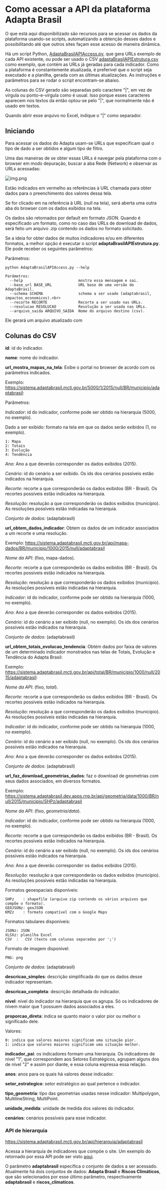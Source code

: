 # Como acessar a API da plataforma Adapta Brasil

O que está aqui disponibilizado são recursos para se acessar os dados da plataforma usando-se scripts, automatizando a obtenção desses dados e possibilitando até que outros sites façam esse acesso de maneira dinâmica.

Há um script Python, [AdaptaBrasilAPIAccess.py](AdaptaBrasilAPIAccess.py), que gera URLs exemplo de cada API existente, ou pode ser usado o CSV [adaptaBrasilAPIEstrutura.csv](adaptaBrasilAPIEstrutura.csv) como exemplo, que contém as URLs já geradas para cada indicador. Como a plataforma é constantemente atualizada, é preferível que o script seja executado e a planilha, gerada com as últimas atualizações. As instruções e parâmetros para se rodar o script encontram-se abaixo.

As colunas do CSV gerado são separadas pelo caractere "|", em vez de vírgula ou ponto-e-vírgula como é usual. Isso porque esses caracteres aparecem nos textos da então optou-se pelo "|", que normalmente não é usado em textos.

Quando abrir esse arquivo no Excel, indique o "|" como separador.

## Iniciando

Para acessar os dados do Adapta usam-se URLs que especificam qual o tipo de dado a ser obtidos e algum tipo de filtro.

Uma das maneiras de se obter essas URLs é navegar pela plataforma com o browser em modo depuração, buscar a aba Rede (Network) e observar as URLs acessadas:

![img.png](chrome_debug.png)

Estão indicados em vermelho as referências à URL chamada para obter dados para o preenchimento dos valores dessa tela.

Se for clicado em na referência à URL (null na tela), será aberta uma outra aba do browser com os dados exibidos na tela.

Os dados são retornados por default em formato JSON. Quando é especificado um formato, como no caso das URLs de download de dados, será feito um arquivo .zip contendo os dados no formato solicitado.

Se a ideia for obter dados de muitos indicadores e/ou em diferentes formatos, a melhor opção é executar o script **adaptaBrasilAPIEstrutura.py**. Ele pode receber os seguintes parâmetros:

Parâmetros:
```commandline
python AdaptaBrasilAPIAccess.py --help

Parâmetros:
  --help                         mostra essa mensagem e sai.
  --base_url BASE_URL            URL base de uma versão do AdaptaBrasil.
  --schema SCHEMA                schema a ser usado (adaptabrasil, impactos_economicos).<br>
  --recorte RECORTE              Recorte a ser usado nas URLs.
  --resolucao RESOLUCAO          Resolução a ser usada nas URLs.
  --arquivo_saida ARQUIVO_SAIDA  Nome do arquivo destino (csv).
```

Ele gerará um arquivo atualizado com 

## Colunas do CSV

**id**: id do ìndicador.
		  
**nome**: nome do indicador.

**url_mostra_mapas_na_tela**: Exibe o portal no browser de acordo com os parâmetros indicados.

Exemplo: https://sistema.adaptabrasil.mcti.gov.br/5000/1/2015/null/BR/municipio/adaptabrasil: 

Parâmetros:

_Indicador_: id do indicador, conforme pode ser obtido na hierarquia (5000, no exemplo).

Dado a ser exibido: formato na tela em que os dados serão exibidos (1, no exemplo). 

    1: Mapa
    2: Totais
    3: Evolução
    4: Tendência

_Ano_: Ano a que deverão corresponder os dados exibidos (2015).

_Cenário_: id do cenário a ser exibido. Os ids dos cenários possíveis estão indicados na hierarquia. 

_Recorte_: recorte a que corresponderão os dados exibidos (BR - Brasil). Os recortes possíveis estão indicados na hierarquia.

_Resolução_: resolução a que corresponderão os dados exibidos (municipio). As resoluções possíveis estão indicadas na hierarquia.

_Conjunto de dados_: (adaptabrasil)

**url_obtem_dados_indicador**: Obtem os dados de um indicador associados a um recorte e uma resolução.

Exemplo: https://sistema.adaptabrasil.mcti.gov.br/api/mapa-dados/BR/municipio/1000/2015/null/adaptabrasil

_Nome da API_: (fixo, mapa-dados).

_Recorte_: recorte a que corresponderão os dados exibidos (BR - Brasil). Os recortes possíveis estão indicados na hierarquia.

_Resolução_: resolução a que corresponderão os dados exibidos (municipio). As resoluções possíveis estão indicadas na hierarquia.

_Indicador_: id do indicador, conforme pode ser obtido na hierarquia (1000, no exemplo).

_Ano_: Ano a que deverão corresponder os dados exibidos (2015).

_Cenário_: id do cenário a ser exibido (null, no exemplo). Os ids dos cenários possíveis estão indicados na hierarquia. 

_Conjunto de dados_: (adaptabrasil)

**url_obtem_totais_evolucao_tendencia**: Obtém dados por faixa de valores de um determinado indicador monstrados nas telas de Totais, Evolução e Tendência do Adapta Brasil:

Exemplo: https://sistema.adaptabrasil.mcti.gov.br/api/total/BR/municipio/1000/null/2015/adaptabrasil: 

_Nome da API_: (fixo, _total_).

_Recorte_: recorte a que corresponderão os dados exibidos (BR - Brasil). Os recortes possíveis estão indicados na hierarquia.

_Resolução_: resolução a que corresponderão os dados exibidos (municipio). As resoluções possíveis estão indicadas na hierarquia.

_Indicador_: id do indicador, conforme pode ser obtido na hierarquia (1000, no exemplo).

_Cenário_: id do cenário a ser exibido (null, no exemplo). Os ids dos cenários possíveis estão indicados na hierarquia. 

_Ano_: Ano a que deverão corresponder os dados exibidos (2015).

_Conjunto de dados_: (adaptabrasil)

**url_faz_download_geometrias_dados**: faz o download de geometrias com seus dados associados, em diversos formatos.

Exemplo: https://sistema.adaptabrasil.dev.apps.rnp.br/api/geometria/data/1000/BR/null/2015/municipio/SHPz/adaptabrasil

_Nome da API_: (fixo, _geometria/data_).

_Indicador_: id do indicador, conforme pode ser obtido na hierarquia (1000, no exemplo).

_Recorte_: recorte a que corresponderão os dados exibidos (BR - Brasil). Os recortes possíveis estão indicados na hierarquia.

_Cenário_: id do cenário a ser exibido (null, no exemplo). Os ids dos cenários possíveis estão indicados na hierarquia. 

_Ano_: Ano a que deverão corresponder os dados exibidos (2015).

_Resolução_: resolução a que corresponderão os dados exibidos (municipio). As resoluções possíveis estão indicadas na hierarquia.

Formatos geoespaciais disponíveis:

    SHPz    : shapefile (arquivo zip contendo os vários arquivos que compõe o formato).
    GEOJSONz: geoJSON
    KMZz    : formato compatível com o Google Maps

Formatos tabulares disponíveis:

    JSONz: JSON
    XLSXz: planilha Excel
    CSV  :   CSV (texto com colunas separadas por ';')

Formato de imagem disponível:

    PNG: png

_Conjunto de dados_: (adaptabrasil)

**descricao_simples**: descrição simplificada do que os dados desse indicador representam.

**descricao_completa**: descrição detalhada do indicador.

**nivel**: nível do indicador na hierarquia que os agrupa. Só os indicadores de nívem maior que 1 possuem dados associados a eles.

**proporcao_direta**: indica se quanto maior o valor pior ou melhor o significado dele.

Valores:

    0: indica que valores maiores significam uma situação pior.
    1: indica que valores maiores significam uma situação melhor.

**indicador_pai**: os indicadores formam uma hierarquia. Os indicadores de nivel "1", que correspondem aos Setores Estratégicos, agrupam alguns dos de nível "2" e assim por diante, e essa coluna expressa essa relação.

**anos**: anos para os quais há valores desse indicador.

**setor_estrategico**: setor estratégico ao qual pertence o indicador.

**tipo_geometria**: tipo das geometrias usadas nesse indicador: Multipolygon, MultilineString, MultiPoint.

**unidade_medida**: unidade de medida dos valores do indicador.

**cenários**: cenários possíveis para esse indicador.

### API de hierarquia

https://sistema.adaptabrasil.mcti.gov.br/api/hierarquia/adaptabrasil

Acessa a hierarquia de indicadores que compõe o site. Um exemplo do retornado por essa API pode ser visto [aqui](https://sistema.adaptabrasil.mcti.gov.br/api/hierarquia/adaptabrasil).

O parâmetro **adaptabrasil** especifica o conjunto de dados a ser acessado. Atualmente há dois conjuntos de dados: **Adapta Brasil** e **Riscos Climáticos**, que são selecionados por esse último parâmetro, respectivamente **adaptabrasil** e **riscos_climaticos**.
